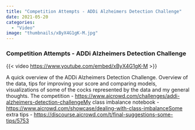 ```yaml
---
title: "Competition Attempts - ADDi Alzheimers Detection Challenge"
date: 2021-05-20
categories: 
  - "Video"
image: "thumbnails/xByX4G1gK-M.jpg"
---
```


### Competition Attempts - ADDi Alzheimers Detection Challenge

{{< video https://www.youtube.com/embed/xByX4G1gK-M >}}

A quick overview of the ADDi Alzheimers Detection Challenge. Overview of the data, tips for improving your score and comparing models, visualizations of some of the cocks represented by the data and my general thoughts. The competition - https://www.aicrowd.com/challenges/addi-alzheimers-detection-challengeMy class imbalance notebook - https://www.aicrowd.com/showcase/dealing-with-class-imbalanceSome extra tips - https://discourse.aicrowd.com/t/final-suggestions-some-tips/5753
